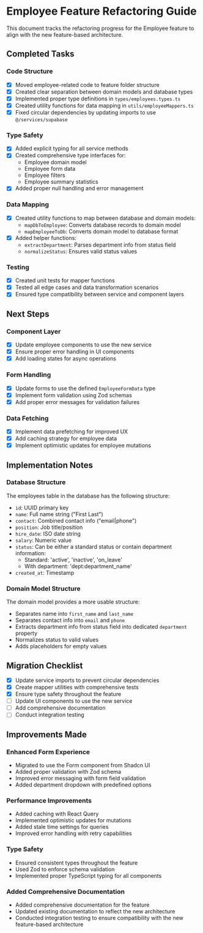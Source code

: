# Employee Feature Refactoring Guide

This document tracks the refactoring progress for the Employee feature to align with the new feature-based architecture.

## Completed Tasks

### Code Structure
- [x] Moved employee-related code to feature folder structure
- [x] Created clear separation between domain models and database types
- [x] Implemented proper type definitions in `types/employees.types.ts`
- [x] Created utility functions for data mapping in `utils/employeeMappers.ts`
- [x] Fixed circular dependencies by updating imports to use `@/services/supabase`

### Type Safety
- [x] Added explicit typing for all service methods
- [x] Created comprehensive type interfaces for:
  - Employee domain model
  - Employee form data
  - Employee filters
  - Employee summary statistics
- [x] Added proper null handling and error management

### Data Mapping
- [x] Created utility functions to map between database and domain models:
  - `mapDbToEmployee`: Converts database records to domain model
  - `mapEmployeeToDb`: Converts domain model to database format
- [x] Added helper functions:
  - `extractDepartment`: Parses department info from status field
  - `normalizeStatus`: Ensures valid status values

### Testing
- [x] Created unit tests for mapper functions
- [x] Tested all edge cases and data transformation scenarios
- [x] Ensured type compatibility between service and component layers

## Next Steps

### Component Layer
- [x] Update employee components to use the new service
- [x] Ensure proper error handling in UI components
- [x] Add loading states for async operations

### Form Handling
- [x] Update forms to use the defined `EmployeeFormData` type
- [x] Implement form validation using Zod schemas
- [x] Add proper error messages for validation failures

### Data Fetching
- [x] Implement data prefetching for improved UX
- [x] Add caching strategy for employee data
- [x] Implement optimistic updates for employee mutations

## Implementation Notes

### Database Structure
The employees table in the database has the following structure:
- `id`: UUID primary key
- `name`: Full name string ("First Last")
- `contact`: Combined contact info ("email|phone")
- `position`: Job title/position
- `hire_date`: ISO date string
- `salary`: Numeric value
- `status`: Can be either a standard status or contain department information:
  - Standard: 'active', 'inactive', 'on_leave'
  - With department: 'dept:department_name'
- `created_at`: Timestamp

### Domain Model Structure
The domain model provides a more usable structure:
- Separates name into `first_name` and `last_name`
- Separates contact info into `email` and `phone`
- Extracts department info from status field into dedicated `department` property
- Normalizes status to valid values
- Adds placeholders for empty values

## Migration Checklist
- [x] Update service imports to prevent circular dependencies
- [x] Create mapper utilities with comprehensive tests
- [x] Ensure type safety throughout the feature
- [ ] Update UI components to use the new service
- [ ] Add comprehensive documentation
- [ ] Conduct integration testing

## Improvements Made

### Enhanced Form Experience
- Migrated to use the Form component from Shadcn UI
- Added proper validation with Zod schema
- Improved error messaging with form field validation
- Added department dropdown with predefined options

### Performance Improvements
- Added caching with React Query
- Implemented optimistic updates for mutations
- Added stale time settings for queries
- Improved error handling with retry capabilities

### Type Safety
- Ensured consistent types throughout the feature
- Used Zod to enforce schema validation
- Implemented proper TypeScript typing for all components

### Added Comprehensive Documentation
- Added comprehensive documentation for the feature
- Updated existing documentation to reflect the new architecture
- Conducted integration testing to ensure compatibility with the new feature-based architecture 